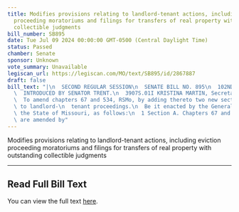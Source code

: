 ```yaml
---
title: Modifies provisions relating to landlord-tenant actions, including eviction
  proceeding moratoriums and filings for transfers of real property with outstanding
  collectible judgments
bill_number: SB895
date: Tue Jul 09 2024 00:00:00 GMT-0500 (Central Daylight Time)
status: Passed
chamber: Senate
sponsor: Unknown
vote_summary: Unavailable
legiscan_url: https://legiscan.com/MO/text/SB895/id/2867887
draft: false
bill_text: "|\n  SECOND REGULAR SESSION\n  SENATE BILL NO. 895\n  102ND GENERA L ASSEMBLY\n\
  \  INTRODUCED BY SENATOR TRENT.\n  3907S.01I KRISTINA MARTIN, Secretary\n  AN ACT\n\
  \  To amend chapters 67 and 534, RSMo, by adding thereto two new sections relating\
  \ to landlord-\n  tenant proceedings.\n  Be it enacted by the General Assembly of\
  \ the State of Missouri, as follows:\n  1 Section A. Chapters 67 and 534, RSMo,\
  \ are amended by"
---
```

Modifies provisions relating to landlord-tenant actions, including eviction proceeding moratoriums and filings for transfers of real property with outstanding collectible judgments

---

## Read Full Bill Text

You can view the full text [here](https://legiscan.com/MO/text/SB895/id/2867887).
